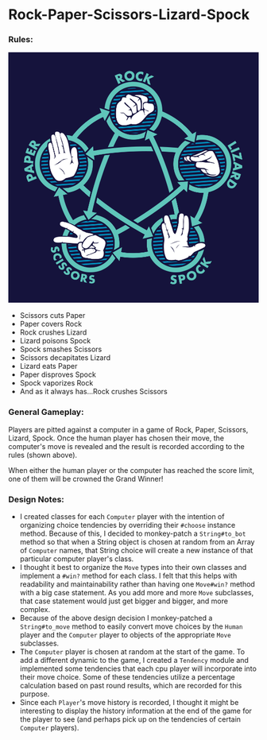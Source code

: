 # Rock-Paper-Scissors-Lizard-Spock

### Rules:

![Rock-Paper-Scissors-Lizard-Spock Rules](./rpsls_rules.png)

- Scissors cuts Paper
- Paper covers Rock
- Rock crushes Lizard
- Lizard poisons Spock
- Spock smashes Scissors
- Scissors decapitates Lizard
- Lizard eats Paper
- Paper disproves Spock
- Spock vaporizes Rock
- And as it always has...Rock crushes Scissors

### General Gameplay:

Players are pitted against a computer in a game of Rock, Paper, Scissors,
Lizard, Spock. Once the human player has chosen their move, the computer's
move is revealed and the result is recorded according to the rules (shown above).

When either the human player or the computer has reached the score limit, one of
them will be crowned the Grand Winner!

### Design Notes:

- I created classes for each `Computer` player with the intention of organizing
choice tendencies by overriding their `#choose` instance method. Because of this,
I decided to monkey-patch a `String#to_bot` method so that when a String object
is chosen at random from an Array of `Computer` names, that String choice will
create a new instance of that particular computer player's class.
- I thought it best to organize the `Move` types into their own classes and
implement a `#win?` method for each class. I felt that this helps with readability
and maintainability rather than having one `Move#win?` method with a big case statement.
As you add more and more `Move` subclasses, that case statement would just get bigger
and bigger, and more complex.
- Because of the above design decision I monkey-patched a `String#to_move` method to
easily convert move choices by the `Human` player and the `Computer` player to objects
of the appropriate `Move` subclasses.
- The `Computer` player is chosen at random at the start of the game. To add a
different dynamic to the game, I created a `Tendency` module and implemented
some tendencies that each cpu player will incorporate into their move choice. Some
of these tendencies utilize a percentage calculation based on past round results,
which are recorded for this purpose.
- Since each `Player`'s move history is recorded, I thought it might be interesting
to display the history information at the end of the game for the player to see (and
perhaps pick up on the tendencies of certain `Computer` players).
